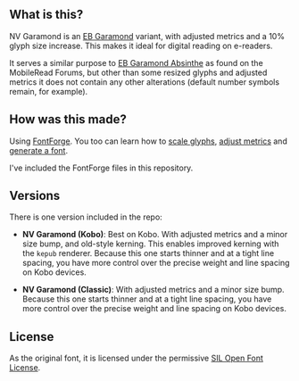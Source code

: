## What is this?

NV Garamond is an [EB Garamond](https://github.com/georgd/EB-Garamond) variant, with adjusted metrics and a 10% glyph size increase. This makes it ideal for digital reading on e-readers.

It serves a similar purpose to [EB Garamond Absinthe](https://www.mobileread.com/forums/showpost.php?p=3739272&postcount=404) as found on the MobileRead Forums, but other than some resized glyphs and adjusted metrics it does not contain any other alterations (default number symbols remain, for example).

## How was this made?

Using [FontForge](https://fontforge.org/en-US/). You too can learn how to [scale glyphs](https://www.fonttutorials.com/how-to-scale-glyphs/), [adjust metrics](http://designwithfontforge.com/en-US/Line_Spacing.html) and [generate a font](https://www.fonttutorials.com/how-to-fix-font-abg-thumbnails/#generating-your-font).

I've included the FontForge files in this repository.

## Versions

There is one version included in the repo:

- **NV Garamond (Kobo)**: Best on Kobo. With adjusted metrics and a minor size bump, and old-style kerning. This enables improved kerning with the `kepub` renderer. Because this one starts thinner and at a tight line spacing, you have more control over the precise weight and line spacing on Kobo devices.

- **NV Garamond (Classic)**: With adjusted metrics and a minor size bump. Because this one starts thinner and at a tight line spacing, you have more control over the precise weight and line spacing on Kobo devices.

## License

As the original font, it is licensed under the permissive [SIL Open Font License](https://en.wikipedia.org/wiki/SIL_Open_Font_License).
